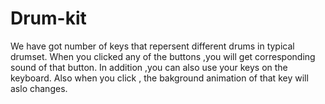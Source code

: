 # Drum-kit
We have got number of keys that repersent different drums in typical drumset.
When you clicked any of the buttons ,you will get corresponding sound of that button.
In addition ,you can also use your keys on the keyboard.
Also when you click , the bakground animation of that key will aslo changes.
